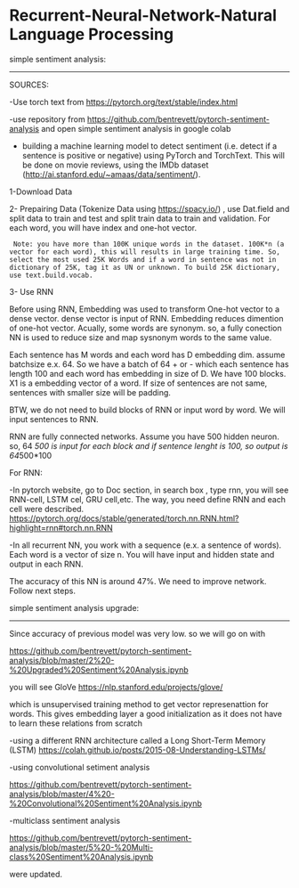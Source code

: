 # Recurrent-Neural-Network-Natural Language Processing


simple sentiment analysis:

-----------------------------

SOURCES:

-Use torch text from https://pytorch.org/text/stable/index.html  

-use repository from https://github.com/bentrevett/pytorch-sentiment-analysis  and open simple sentiment analysis in google colab

- building a machine learning model to detect sentiment (i.e. detect if a sentence is positive or negative) using PyTorch and TorchText. This will be done on movie reviews, using the IMDb dataset (http://ai.stanford.edu/~amaas/data/sentiment/).

1-Download Data

2- Prepairing Data (Tokenize Data using https://spacy.io/) , use Dat.field and split data to train and test and split train data to train and validation. For each word, you will have index and one-hot vector.

     Note: you have more than 100K unique words in the dataset. 100K*n (a vector for each word), this will results in large training time. So, select the most used 25K Words and if a word in sentence was not in dictionary of 25K, tag it as UN or unknown. To build 25K dictionary, use text.build.vocab.
     

3- Use RNN
  
  Before using RNN, Embedding was used to transform One-hot vector to a dense vector. dense vector is input of RNN. Embedding reduces dimention of one-hot vector. Acually, some words are synonym. so, a fully conection NN is used to reduce size and map sysnonym words to the same value.
  
  Each sentence has M words and each word has D embedding dim. assume batchsize e.x. 64. So we have a batch of 64 + or - which each sentence has length 100 and each word has embedding in size of D. We have 100 blocks. X1 is a embedding vector of a word.
If size of sentences are not same, sentences with smaller size will be padding.

BTW, we do not need to build blocks of RNN or input word by word. We will input sentences to RNN. 

RNN are fully connected networks. Assume you have 500 hidden neuron. so,  64 *500 is input for each block and if sentence lenght is 100, so output is 64*500*100

  For RNN:

-In pytorch website, go to Doc section, in search box , type rnn, you will see RNN-cell, LSTM cel, GRU cell,etc. The way, you need define RNN and each cell were described.
https://pytorch.org/docs/stable/generated/torch.nn.RNN.html?highlight=rnn#torch.nn.RNN

-In all recurrent NN, you work with a sequence (e.x. a sentence of words). Each word is a vector of size n. You will have input and hidden state and output in each RNN.


The accuracy of this NN is around 47%. We need to improve network.  Follow next steps.


simple sentiment analysis upgrade:

-----------------------------

Since accuracy of previous model was very low. so we will go on with

https://github.com/bentrevett/pytorch-sentiment-analysis/blob/master/2%20-%20Upgraded%20Sentiment%20Analysis.ipynb

you will see GloVe
https://nlp.stanford.edu/projects/glove/

which is unsupervised training method to get vector represenattion for words. This gives embedding layer a good initialization as it does not have to learn these relations from scratch

-using a different RNN architecture called a Long Short-Term Memory (LSTM)
https://colah.github.io/posts/2015-08-Understanding-LSTMs/

-using convolutional setiment analysis

https://github.com/bentrevett/pytorch-sentiment-analysis/blob/master/4%20-%20Convolutional%20Sentiment%20Analysis.ipynb

-multiclass sentiment analysis

https://github.com/bentrevett/pytorch-sentiment-analysis/blob/master/5%20-%20Multi-class%20Sentiment%20Analysis.ipynb

were updated.




